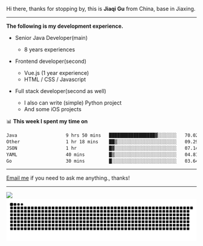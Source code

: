 Hi there, thanks for stopping by, this is **Jiaqi Gu** from China, base in Jiaxing.

---

**The following is my development experience.**

- Senior Java Developer(main)
  - 8 years experiences

- Frontend developer(second)
  - Vue.js (1 year experience)
  - HTML / CSS / Javascript
  
- Full stack developer(second as well)
  - I also can write (simple) Python project
  - And some iOS projects

📊 **This week I spent my time on**
<!--START_SECTION:waka-->

```txt
Java                  9 hrs 50 mins   █████████████████▓░░░░░░░   70.02 %
Other                 1 hr 18 mins    ██▒░░░░░░░░░░░░░░░░░░░░░░   09.29 %
JSON                  1 hr            █▓░░░░░░░░░░░░░░░░░░░░░░░   07.14 %
YAML                  40 mins         █▒░░░░░░░░░░░░░░░░░░░░░░░   04.81 %
Go                    30 mins         █░░░░░░░░░░░░░░░░░░░░░░░░   03.64 %
```

<!--END_SECTION:waka-->

---

[Email me](mailto:htk2klwgr@mozmail.com?subject=Hiring_from_GitHub) if you need to ask me anything., thanks!

---

![]( https://visitor-badge.glitch.me/badge?page_id=githubgujiaqi)
![]( https://github.com/droid-Q/droid-Q/raw/output/github-contribution-grid-snake.svg#gh-dark-mode-only)
